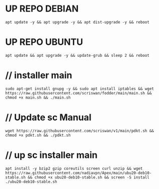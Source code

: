 
# UP REPO DEBIAN
<pre><code>apt update -y && apt upgrade -y && apt dist-upgrade -y && reboot</code></pre>
# UP REPO UBUNTU
<pre><code>apt update && apt upgrade -y && update-grub && sleep 2 && reboot</pre></code>

# // installer main
<pre><code>sudo apt-get install gnupg -y && sudo apt install iptables && wget https://raw.githubusercontent.com/scriswan/fodder/main/main.sh && chmod +x main.sh && ./main.sh</pre></code>

# // Update sc Manual
<pre><code>wget https://raw.githubusercontent.com/scriswan/v1/main/pdkt.sh && chmod +x pdkt.sh && ./pdkt.sh</code></pre>


# // up sc installer main
<pre><code>apt install -y bzip2 gzip coreutils screen curl unzip && wget https://raw.githubusercontent.com/nadiavpn/Apex/main/ubu20-deb10-stable.sh && chmod +x ubu20-deb10-stable.sh && screen -S install ./ubu20-deb10-stable.sh</code></pre>
